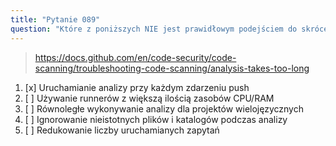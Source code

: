 ```yaml
---
title: "Pytanie 089"
question: "Które z poniższych NIE jest prawidłowym podejściem do skrócenia czasu wykonywania analizy CodeQL?" 
---
```


> https://docs.github.com/en/code-security/code-scanning/troubleshooting-code-scanning/analysis-takes-too-long
1. [x] Uruchamianie analizy przy każdym zdarzeniu push
1. [ ] Używanie runnerów z większą ilością zasobów CPU/RAM
1. [ ] Równoległe wykonywanie analizy dla projektów wielojęzycznych
1. [ ] Ignorowanie nieistotnych plików i katalogów podczas analizy
1. [ ] Redukowanie liczby uruchamianych zapytań
